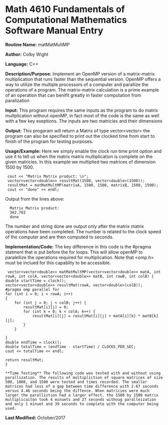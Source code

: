 # Math 4610 Fundamentals of Computational Mathematics Software Manual Entry

**Routine Name:**  matMatMultMP

**Author:** Colby Wight

**Language:** C++

**Description/Purpose:**  Implement an OpenMP version of a matrix-matrix multiplication that runs faster than the sequential version. OpenMP offers a way to utilize the multiple processors of a computer and parallize the operations of a program. The matrix-matrix calculation is a prime example of an operation that can benifit greatly in faster computation from paralization

**Input:** This program requires the same inputs as the program to do matrix multplication without openMP, in fact most of the code is the same as well with a few key exeptions. The inputs are two matricies and their dimensions

**Output:** This progaram will return a Matrix of type vector<vector<double>> the program can also be specified to print out the clocked time from start to finish of the program for testing purposes. 


**Usage/Example:**  Here we simply enable the clock run time print option and use it to tell us when the matrix matrix multiplication is complete on the given matricies. In this example we multiplied two matrices of dimension 1500 by 1500.



     cout << "Matrix Matrix product: \n";
     vector<vector<double>> resultMat(1500, vector<double>(1500));
     resultMat = matMatMultMP(matrixA, 1500, 1500, matrixB, 1500, 1500);
     cout << "done" << endl;
      

Output from the lines above:

      Matrix Matrix product: 
      382.703
      done

The number and string done are output only after the matrix matrix operations have been completed. The number is related to the clock speed of the computer and are then computed to seconds.

**Implementation/Code:** The key difference in this code is the #pragma statment that is put before the for loops. This will allow openMP to paralellize the operations required for multiplication. Note that <omp.h> must be inclued for this capablity to be accessible.

     vector<vector<double>> matMatMultMP(vector<vector<double>> matA, int rowA, int colA, vector<vector<double>> matB, int rowB, int colB) {
    double startTime = clock();
    vector<vector<double>> resultMat(rowA, vector<double>(colB));
    #pragma omp parallel for
    for (int i = 0; i < rowA; i++)
    {
        for (int j = 0; j < colB; j++) {
            resultMat[i][j] = 0;
            for (int k = 0; k < colA; k++) {
                resultMat[i][j] = resultMat[i][j] + matA[i][k] * matB[k][j];
            }
        }
        
    }
    double endTime = clock();
    double totalTime = (endTime - startTime) / CLOCKS_PER_SEC;
    cout << totalTime << endl;
    
    return resultMat;
    }
    
    **Time Testing** The following code was tested with and without using parallization. The results of multipliction of square matrices of size 500, 1000, and 1500 were tested and times recorded. The smaller matrices had less of a gap between time difference with 2.67 seconds versus 4.46 seconds being the diffence. When matricies were much larger the paralliztion had a larger effect. the 1500 by 1500 matrix multiplicaiton took 4 minuets and 27 seconds withoug paralleization and only 1 minuet and 39 seconds to complete with the computer being used. 

**Last Modified:** October/2017
